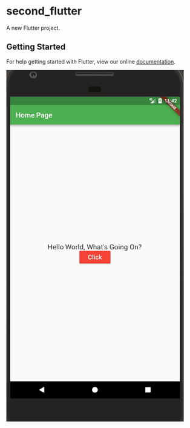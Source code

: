 # second_flutter

A new Flutter project.

## Getting Started

For help getting started with Flutter, view our online
[documentation](https://flutter.io/).


![Default screen](/flutterClick.png?raw=true "Default screen")
